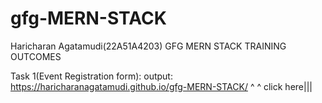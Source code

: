 # gfg-MERN-STACK
Haricharan Agatamudi(22A51A4203) GFG MERN STACK TRAINING OUTCOMES

Task 1(Event Registration form):
output: https://haricharanagatamudi.github.io/gfg-MERN-STACK/
          ^ ^
click here|||
